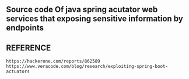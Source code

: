 ## Source code Of java spring acutator  web services that exposing sensitive information by endpoints

## REFERENCE 
```
https://hackerone.com/reports/862589
https://www.veracode.com/blog/research/exploiting-spring-boot-actuators
```
